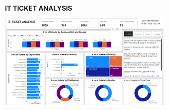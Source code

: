 ## IT TICKET ANALYSIS

![IT](https://github.com/Gaurav130421/IT-Ticket-Analysis/blob/main/IT%20Ticket%20analysis.png)
